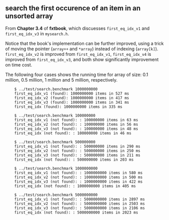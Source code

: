 ## search the first occurence of an item in an unsorted array

  From **Chapter 3.4** of **fxtbook**, which discuesses `first_eq_idx_v1` and `first_eq_idx_v3` in `mysearch.h`.

  Notice that the book's implementation can be further improved, using a trick of moving the pointer (`array++` and `*array`) instead of indexing (`array[k]`). `first_eq_idx_v2` is improved from `first_eq_idx_v1`, `first_eq_idx_v4` is improved from `first_eq_idx_v3`, and both show significantly improvement on time cost.

  The following four cases shows the running time for array of size: 0.1 million, 0.5 million, 1 million and 5 million, respectively.

        $ ../test/search.benchmark 1000000000
        first_eq_idx_v1 (found): 1000000000 items in 527 ms
        first_eq_idx_v2 (found): 1000000000 items in 417 ms
        first_eq_idx_v3 (found): 1000000000 items in 341 ms
        first_eq_idx (found): 1000000000 items in 335 ms

        $ ../test/search.benchmark 100000000
        first_eq_idx_v1 (not found): : 100000000 items in 63 ms
        first_eq_idx_v2 (not found): : 100000000 items in 56 ms
        first_eq_idx_v3 (not found): : 100000000 items in 48 ms
        first_eq_idx (not found): : 100000000 items in 46 ms

        $ ../test/search.benchmark 500000000
        first_eq_idx_v1 (not found): : 500000000 items in 290 ms
        first_eq_idx_v2 (not found): : 500000000 items in 250 ms
        first_eq_idx_v3 (not found): : 500000000 items in 211 ms
        first_eq_idx (not found): : 500000000 items in 203 ms

        $ ../test/search.benchmark 1000000000
        first_eq_idx_v1 (not found): : 1000000000 items in 580 ms
        first_eq_idx_v2 (not found): : 1000000000 items in 500 ms
        first_eq_idx_v3 (not found): : 1000000000 items in 422 ms
        first_eq_idx (not found): : 1000000000 items in 405 ms

        $ ../test/search.benchmark 5000000000
        first_eq_idx_v1 (not found): : 5000000000 items in 2897 ms
        first_eq_idx_v2 (not found): : 5000000000 items in 2503 ms
        first_eq_idx_v3 (not found): : 5000000000 items in 2106 ms
        first_eq_idx (not found): : 5000000000 items in 2023 ms